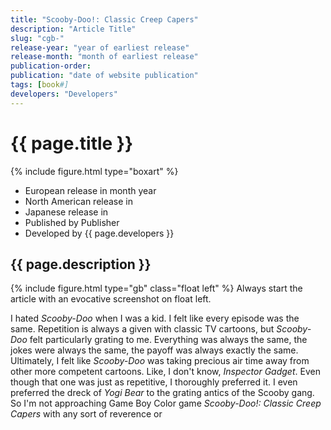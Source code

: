 ```yaml
---
title: "Scooby-Doo!: Classic Creep Capers"
description: "Article Title"
slug: "cgb-"
release-year: "year of earliest release"
release-month: "month of earliest release"
publication-order:
publication: "date of website publication"
tags: [book#]
developers: "Developers"
---
```

# {{ page.title }}
{% include figure.html type="boxart" %}
- European release in month year
- North American release in
- Japanese release in
- Published by Publisher
- Developed by {{ page.developers }}

## {{ page.description }}

{% include figure.html type="gb" class="float left" %}
Always start the article with an evocative screenshot on float left.

I hated *Scooby-Doo* when I was a kid. I felt like every episode was the same. Repetition is always a given with classic TV cartoons, but *Scooby-Doo* felt particularly grating to me. Everything was always the same, the jokes were always the same, the payoff was always exactly the same. Ultimately, I felt like *Scooby-Doo* was taking precious air time away from other more competent cartoons. Like, I don't know, *Inspector Gadget*. Even though that one was just as repetitive, I thoroughly preferred it. I even preferred the dreck of *Yogi Bear* to the grating antics of the Scooby gang. So I'm not approaching Game Boy Color game *Scooby-Doo!: Classic Creep Capers* with any sort of reverence or